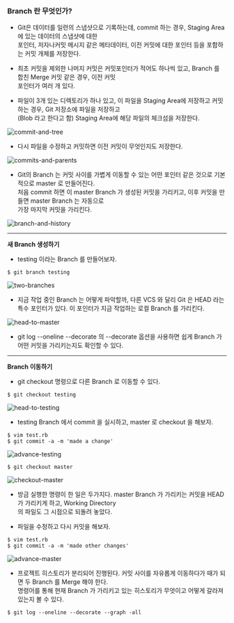 ### Branch 란 무엇인가?

- Git은 데이터를 일련의 스냅샷으로 기록하는데, commit 하는 경우, Staging Area 에 있는 데이터의 스냅샷에 대한  
  포인터, 저자나커밋 메시지 같은 메타데이터, 이전 커밋에 대한 포인터 등을 포함하는 커밋 개체를 저장한다. 
  
- 최초 커밋을 제외한 나머지 커밋은 커밋포인터가 적어도 하나씩 있고, Branch 를 합친 Merge 커밋 같은 경우, 이전 커밋  
  포인터가 여러 개 있다.
  
- 파일이 3개 있는 디렉토리가 하나 있고, 이 파일을 Staging Area에 저장하고 커밋하는 경우, Git 저장소에 파일을 저장하고  
  (Blob 라고 한다고 함) Staging Area에 해당 파일의 체크섬을 저장한다.
  
![commit-and-tree](https://user-images.githubusercontent.com/50399804/106341336-3f5a2200-62e0-11eb-8561-db47fa303568.png)


 - 다시 파일을 수정하고 커밋하면 이전 커밋이 무엇인지도 저장한다. 
 
![commits-and-parents](https://user-images.githubusercontent.com/50399804/106341450-b2fc2f00-62e0-11eb-995f-86b3aa84f7dc.png)


 - Git의 Branch 는 커밋 사이를 가볍게 이동할 수 있는 어떤 포인터 같은 것으로 기본적으로 master 로 만들어진다.   
   처음 commit 하면 이 master Branch 가 생성된 커밋을 가리키고, 이후 커밋을 만들면 master Branch 는 자동으로  
   가장 마지막 커밋을 가리킨다.
   
![branch-and-history](https://user-images.githubusercontent.com/50399804/106341549-08384080-62e1-11eb-9d25-9b7816ea3112.png)


***


__새 Branch 생성하기__

 - testing 이라는 Branch 를 만들어보자.
 
```
$ git branch testing
```

![two-branches](https://user-images.githubusercontent.com/50399804/106341593-2736d280-62e1-11eb-87e0-a8aea90498d7.png)

- 지금 작업 중인 Branch 는 어떻게 파악할까, 다른 VCS 와 달리 Git 은 HEAD 라는 특수 포인터가 있다. 이 포인터가 지금 작업하는 로컬 Branch 를 가리킨다.

![head-to-master](https://user-images.githubusercontent.com/50399804/106341783-d2e02280-62e1-11eb-81cf-e301be485f07.png)

- git log --oneline --decorate 의 --decorate 옵션을 사용하면 쉽게 Branch 가 어떤 커밋을 가리키는지도 확인할 수 있다.


***


__Branch 이동하기__

- git checkout 명령으로 다른 Branch 로 이동할 수 있다.

```
$ git checkout testing
```

![head-to-testing](https://user-images.githubusercontent.com/50399804/106346197-9bc93b80-62f8-11eb-8fe5-77cefb1c4c1c.png)

- testing Branch 에서 commit 을 실시하고, master 로 checkout 을 해보자.

```
$ vim test.rb
$ git commit -a -m 'made a change'
```

![advance-testing](https://user-images.githubusercontent.com/50399804/106346255-02e6f000-62f9-11eb-9373-9a06162e0644.png)

```
$ git checkout master
```

![checkout-master](https://user-images.githubusercontent.com/50399804/106346256-037f8680-62f9-11eb-96f3-f57573c2d7bd.png)

 - 방금 실행한 명령이 한 일은 두가지다. master Branch 가 가리키는 커밋을 HEAD가 가리키게 하고, Working Directory  
   의 파일도 그 시점으로 되돌려 놓았다. 
 
 - 파일을 수정하고 다시 커밋을 해보자.
```
$ vim test.rb
$ git commit -a -m 'made other changes'
```

![advance-master](https://user-images.githubusercontent.com/50399804/106346307-830d5580-62f9-11eb-93f1-4f9a250deef6.png)

- 프로젝트 히스토리가 분리되어 진행된다. 커밋 사이를 자유롭게 이동하다가 때가 되면 두 Branch 를 Merge 해야 한다.  
  명령어를 통해 현재 Branch 가 가리키고 있는 히스토리가 무엇이고 어떻게 갈라져 있는지 볼 수 있다.
  
```
$ git log --oneline --decorate --graph -all
```

